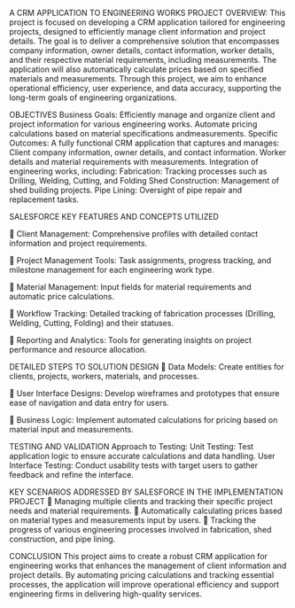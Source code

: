 A CRM APPLICATION TO ENGINEERING WORKS
PROJECT OVERVIEW:
This project is focused on developing a CRM application tailored for engineering projects, designed to efficiently manage client information and project details. The goal is to deliver a comprehensive solution that encompasses company information, owner details, contact information, worker details, and their respective material requirements, including measurements. The application will also automatically calculate prices based on specified materials and measurements. Through this project, we aim to enhance operational efficiency, user experience, and data accuracy, supporting the long-term goals of engineering organizations.

OBJECTIVES
Business Goals:
Efficiently manage and organize client and project information for various engineering works.
Automate pricing calculations based on material specifications andmeasurements.
Specific Outcomes:
A fully functional CRM application that captures and manages: Client company information, owner details, and contact information. Worker details and material requirements with measurements.
Integration of engineering works, including:
Fabrication: Tracking processes such as Drilling, Welding, Cutting, and Folding
Shed Construction: Management of shed building projects.
Pipe Lining: Oversight of pipe repair and replacement tasks.


SALESFORCE KEY FEATURES AND CONCEPTS UTILIZED

 Client Management: Comprehensive profiles with detailed contact information and project requirements.

 Project Management Tools: Task assignments, progress tracking, and milestone management for each engineering work type.

 Material Management: Input fields for material requirements and automatic price calculations.

 Workflow Tracking: Detailed tracking of fabrication processes (Drilling, Welding, Cutting, Folding) and their statuses.

 Reporting and Analytics: Tools for generating insights on project performance and resource allocation.

DETAILED STEPS TO SOLUTION DESIGN
 Data Models: Create entities for clients, projects, workers, materials, and processes.

 User Interface Designs: Develop wireframes and prototypes that ensure ease of navigation and data entry for users.

 Business Logic: Implement automated calculations for pricing based on material input and measurements.

TESTING AND VALIDATION
Approach to Testing:
Unit Testing: Test application logic to ensure accurate calculations and data handling.
User Interface Testing: Conduct usability tests with target users to gather feedback and refine the interface.

KEY SCENARIOS ADDRESSED BY SALESFORCE IN THE IMPLEMENTATION PROJECT
 Managing multiple clients and tracking their specific project needs and material requirements.
 Automatically calculating prices based on material types and measurements input by users.
 Tracking the progress of various engineering processes involved in fabrication, shed construction, and pipe lining.

CONCLUSION
This project aims to create a robust CRM application for engineering works that enhances the management of client information and project details. By automating pricing calculations and tracking essential processes, the application will improve operational efficiency and support engineering firms in delivering high-quality services.
